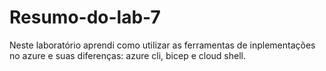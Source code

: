 # Resumo-do-lab-7
Neste laboratório aprendi como utilizar as ferramentas de inplementações no azure e suas diferenças: azure cli, bicep e cloud shell.
